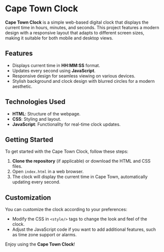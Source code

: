 # Cape Town Clock

**Cape Town Clock** is a simple web-based digital clock that displays the current time in hours, minutes, and seconds. This project features a modern design with a responsive layout that adapts to different screen sizes, making it suitable for both mobile and desktop views.

## Features
- Displays current time in **HH:MM:SS** format.
- Updates every second using **JavaScript**.
- Responsive design for seamless viewing on various devices.
- Stylish background and clock design with blurred circles for a modern aesthetic.

## Technologies Used
- **HTML**: Structure of the webpage.
- **CSS**: Styling and layout.
- **JavaScript**: Functionality for real-time clock updates.

## Getting Started
To get started with the Cape Town Clock, follow these steps:

1. **Clone the repository** (if applicable) or download the HTML and CSS files.
2. Open `index.html` in a web browser.
3. The clock will display the current time in Cape Town, automatically updating every second.

## Customization
You can customize the clock according to your preferences:

- Modify the CSS in `<style/>` tags to change the look and feel of the clock.
- Adjust the JavaScript code if you want to add additional features, such as time zone support or alarms.

Enjoy using the **Cape Town Clock**! 

